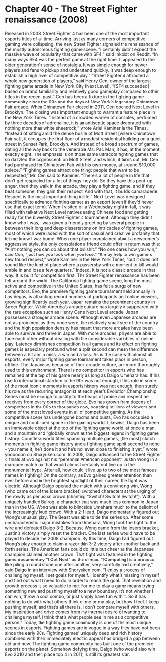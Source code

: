 # Chapter 40 - The Street Fighter renaissance (2008)Released in 2008, Street Fighter 4 has been one of the most important esports titles of all time. Arriving just as many corners of competitive gaming were collapsing, the new Street Fighter signaled the renaissance of the mostly autonomous fighting game scene.“I certainly didn't expect the massive wave of popularity that came with SF4,” said Inkblot on Reddit. “In many ways SF4 was the perfect game at the right time. It appealed to the older generation's sense of nostalgia. It was simple enough for newer players and fans to pickup and understand quickly. It was deep enough to establish a high level of competitive play.”“Street Fighter 4 attracted a whole new generation of players,” said Henry Cen, owner of the largest fighting game arcade in New York City (Next Level), “[SF4 succeeded] based on brand familiarity and relatively good gameplay compared to other titles in the recent past.”Cen has been a fixture in the fighting game community since the 90s and the days of New York’s legendary Chinatown Fair arcade. When Chinatown Fair closed in 2011, Cen opened Next Level in Brooklyn. The closing was important enough to warrant a feature piece in the New York Times.“Instead of a crowded warren of consoles, perfumed by three decades of adrenaline, it is an antiseptic space decorated with nothing more than white sheetrock,” wrote Ariel Kaminer in the Times. “Instead of sitting amid the dense bustle of Mott Street [where Chinatown Fair sat], it occupies the first floor of a modest residential building on a quiet street in Sunset Park, Brooklyn. And instead of a broad spectrum of games, dating all the way back to the venerable Ms. Pac Man, it has, at the moment, exactly eight. The emphasis is on those same ultracool fighting games that so dazzled the cognoscenti on Mott Street, and which, it turns out, Mr. Cen had purchased for Chinatown Fair with his own money, at around $10,000 apiece.”“Fighting games attract one thing: people that want to be respected,” Mr. Cen said to Kaminer. “There’s a lot of people in life that don’t get respected for a lot of things they do. So they have this pent-up anger, then they walk in the arcade, they play a fighting game, and if they beat someone, they gain their respect. And with that, it builds camaraderie. Respect is the most important thing in life.”Next Level was designed specifically to advance fighting games as an esport (even if they’d never use that exact term). When I visited on a Wednesday night in fall, it was filled with talkative Next Level natives eating Chinese food and getting ready for the biweekly Street Fighter 4 tournament. Although they didn’t know who I was, I was given a friendly greeting by several people in between their long and deep dissertations on intricacies of fighting games, most of which were laced with the sort of casual and creative profanity that let me know I was home.When one player complained about a newcomer’s aggressive style, the only consolation a friend could offer in return was this: “Ain’t nothing you can do about that bullshit.”“No one cares how you win,” said Cen, “just how you look when you lose.”“It may help to win gamers new found respect,” wrote Kaminer in the New York Times, “but it does not sound like the kind of place where a passersby with a moment to kill would amble in and lose a few quarters.”Indeed, it is not a classic arcade in that way. It is built for competition first.The Street Fighter renaissance has been felt around the world. The California fighting game scene, long the most active and competitive in the United States, has felt a surge of new competitors. Evo, the premiere fighting game tournament held annually in Las Vegas, is attracting record numbers of participants and online viewers, growing significantly each year.Japan remains the preeminent country in Street Fighter. While America’s arcade culture has largely disappeared with the rare exception such as Henry Cen’s Next Level arcade, Japan possesses a stronger arcade scene. Although even Japanese arcades are not as prominent as they once were, the relatively small size of the country and the high population density has meant that more arcades have been able to survive and thrive in Japan.With more arcades, players are able to face each other without dealing with the considerable variables of online play. Latency diminishes competition in all games and its effect on fighting games is especially profound when a split second can mean the difference between a hit and a miss, a win and a loss. As is the case with almost all esports, every major fighting game tournament takes place in person, offline. The Japanese, because of their arcade culture, are more thoroughly used to this environment.There is no competitor in esports who has remained at the top of his game nearly as long as Daigo Umehara has. If his rise to international stardom in the 90s was not enough, if his role in some of the most iconic moments in esports history was not enough, then surely his role as the recurring antagonist at each year’s Evolution Championship Series must be enough to justify to the heaps of praise and respect he receives from every corner of the globe.Evo has grown from dozens of competitors in the 90s to thousands now, boasting millions of viewers and some of the most loved events in all of competitive gaming. As the competitive scene has undergone booms and busts, Evo has occupied a unique and continued space in the gaming world.Likewise, Daigo has been an immovable object at the top of the fighting game world, at once a man and a mountain and “globally known as the biggest legend in fighting game history. Countless world titles spanning multiple games, [the most] clutch moments in fighting game history and a fighting game spirit second to none - you name it, he’s done it and he’s not even close to finishing it yet,” wrote yoooooon on Shoryuken.com.In 2009, Daigo advanced to the Street Fighter 4 finals at Evo against his “perennial American opponent” Justin Wong in a marquee match up that would almost certainly not live up to the monumental hype. After all, how could it live up to two of the most famous names in fighting?On the contrary, as Evo gained greater attention than ever before and in the brightest spotlight of their career, the fight was electric.Although Daigo opened the match with a convincing win, Wong (who came out of the losers bracket) switched characters at the urging of the rowdy as per usual crowd (chanting “Switch! Switch! Switch!”). With a uniquely handled Balrog, a character that was much less common in Japan than in the US, Wong was able to blindside Umehara much to the delight of the increasingly loud crowd.With a 2-1 lead, Daigo momentarily figured out Wong’s unusual play. The Beast was able to tie the series up.After some uncharacteristic major mistakes from Umehara, Wong took the fight to the wire and defeated Daigo 3-2.Because Wong came from the losers bracket, Justin’s victory simply reset the bracket. One last series would have to be played to decide the 2008 champion. By this time, Daigo had figured out Wong’s play enough to claim a razor thin 3-2 victory after another back and forth series. The American fans could do little but cheer as the Japanese champion claimed another crown. That fight was featured in the fighting game documentary “I Got Next” as the climax.“[Competing] is a process like piling a round stone one after another, very carefully and creatively,” said Daigo in an interview with Shoryuken.com. “I enjoy a process of challenging myself. I set goals for myself. I identify what’s missing in myself and find out what I need to do in order to reach the goal. That revelation and growth process is so valuable to me. For me to play a game means trying something new and pushing myself to a new boundary. It’s not whether I can win, throw a cool combo, or just simply have fun with it. So it has nothing to do with what others think of me or my play, but how I feel. I keep pushing myself, and that’s all there is. I don’t compare myself with others. My inspiration and drive comes from my internal desire of wanting to challenge myself. I think that’s what people see in me as a competitive person.”Today, the fighting game community is one of the most unique scenes in esports. Fighting games are in vogue in a way they have not been since the early 90s. Fighting games’ uniquely deep and rich history combined with their immediately electric appeal has bridged a gap between old and new.The fighting game community has built one of the premiere esports on the planet. Somehow defying time, Daigo (who would also win Evo 2010 and then place top 4 in 2011) is still its greatest star.